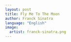 ```yaml
---
layout: post
title: Fly Me To The Moon
author: Franck Sinatra
language: "English"
image:
  artist: franck-sinatra.png
---
```

